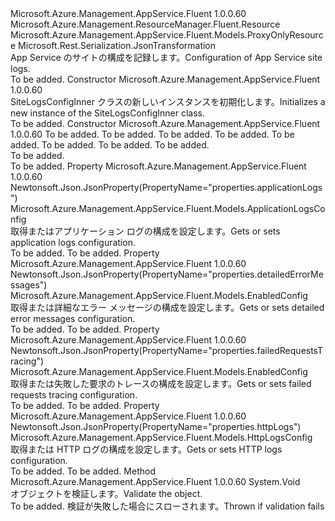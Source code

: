 <Type Name="SiteLogsConfigInner" FullName="Microsoft.Azure.Management.AppService.Fluent.Models.SiteLogsConfigInner">
  <TypeSignature Language="C#" Value="public class SiteLogsConfigInner : Microsoft.Azure.Management.AppService.Fluent.Models.ProxyOnlyResource" />
  <TypeSignature Language="ILAsm" Value=".class public auto ansi beforefieldinit SiteLogsConfigInner extends Microsoft.Azure.Management.AppService.Fluent.Models.ProxyOnlyResource" />
  <TypeSignature Language="DocId" Value="T:Microsoft.Azure.Management.AppService.Fluent.Models.SiteLogsConfigInner" />
  <TypeSignature Language="VB.NET" Value="Public Class SiteLogsConfigInner&#xA;Inherits ProxyOnlyResource" />
  <TypeSignature Language="F#" Value="type SiteLogsConfigInner = class&#xA;    inherit ProxyOnlyResource" />
  <AssemblyInfo>
    <AssemblyName>Microsoft.Azure.Management.AppService.Fluent</AssemblyName>
    <AssemblyVersion>1.0.0.60</AssemblyVersion>
  </AssemblyInfo>
  <Base>
    <BaseTypeName>Microsoft.Azure.Management.ResourceManager.Fluent.Resource</BaseTypeName>
    <BaseTypeName FrameworkAlternate="azure-dotnet">Microsoft.Azure.Management.AppService.Fluent.Models.ProxyOnlyResource</BaseTypeName>
  </Base>
  <Interfaces />
  <Attributes>
    <Attribute>
      <AttributeName>Microsoft.Rest.Serialization.JsonTransformation</AttributeName>
    </Attribute>
  </Attributes>
  <Docs>
    <summary>
            <span data-ttu-id="ccf45-101">App Service のサイトの構成を記録します。</span><span class="sxs-lookup"><span data-stu-id="ccf45-101">Configuration of App Service site logs.</span></span>
            </summary>
    <remarks>To be added.</remarks>
  </Docs>
  <Members>
    <Member MemberName=".ctor">
      <MemberSignature Language="C#" Value="public SiteLogsConfigInner ();" />
      <MemberSignature Language="ILAsm" Value=".method public hidebysig specialname rtspecialname instance void .ctor() cil managed" />
      <MemberSignature Language="DocId" Value="M:Microsoft.Azure.Management.AppService.Fluent.Models.SiteLogsConfigInner.#ctor" />
      <MemberSignature Language="VB.NET" Value="Public Sub New ()" />
      <MemberType>Constructor</MemberType>
      <AssemblyInfo>
        <AssemblyName>Microsoft.Azure.Management.AppService.Fluent</AssemblyName>
        <AssemblyVersion>1.0.0.60</AssemblyVersion>
      </AssemblyInfo>
      <Parameters />
      <Docs>
        <summary>
            <span data-ttu-id="ccf45-102">SiteLogsConfigInner クラスの新しいインスタンスを初期化します。</span><span class="sxs-lookup"><span data-stu-id="ccf45-102">Initializes a new instance of the SiteLogsConfigInner class.</span></span>
            </summary>
        <remarks>To be added.</remarks>
      </Docs>
    </Member>
    <Member MemberName=".ctor">
      <MemberSignature Language="C#" Value="public SiteLogsConfigInner (string id = null, string name = null, string kind = null, string type = null, Microsoft.Azure.Management.AppService.Fluent.Models.ApplicationLogsConfig applicationLogs = null, Microsoft.Azure.Management.AppService.Fluent.Models.HttpLogsConfig httpLogs = null, Microsoft.Azure.Management.AppService.Fluent.Models.EnabledConfig failedRequestsTracing = null, Microsoft.Azure.Management.AppService.Fluent.Models.EnabledConfig detailedErrorMessages = null);" />
      <MemberSignature Language="ILAsm" Value=".method public hidebysig specialname rtspecialname instance void .ctor(string id, string name, string kind, string type, class Microsoft.Azure.Management.AppService.Fluent.Models.ApplicationLogsConfig applicationLogs, class Microsoft.Azure.Management.AppService.Fluent.Models.HttpLogsConfig httpLogs, class Microsoft.Azure.Management.AppService.Fluent.Models.EnabledConfig failedRequestsTracing, class Microsoft.Azure.Management.AppService.Fluent.Models.EnabledConfig detailedErrorMessages) cil managed" />
      <MemberSignature Language="DocId" Value="M:Microsoft.Azure.Management.AppService.Fluent.Models.SiteLogsConfigInner.#ctor(System.String,System.String,System.String,System.String,Microsoft.Azure.Management.AppService.Fluent.Models.ApplicationLogsConfig,Microsoft.Azure.Management.AppService.Fluent.Models.HttpLogsConfig,Microsoft.Azure.Management.AppService.Fluent.Models.EnabledConfig,Microsoft.Azure.Management.AppService.Fluent.Models.EnabledConfig)" />
      <MemberSignature Language="VB.NET" Value="Public Sub New (Optional id As String = null, Optional name As String = null, Optional kind As String = null, Optional type As String = null, Optional applicationLogs As ApplicationLogsConfig = null, Optional httpLogs As HttpLogsConfig = null, Optional failedRequestsTracing As EnabledConfig = null, Optional detailedErrorMessages As EnabledConfig = null)" />
      <MemberSignature Language="F#" Value="new Microsoft.Azure.Management.AppService.Fluent.Models.SiteLogsConfigInner : string * string * string * string * Microsoft.Azure.Management.AppService.Fluent.Models.ApplicationLogsConfig * Microsoft.Azure.Management.AppService.Fluent.Models.HttpLogsConfig * Microsoft.Azure.Management.AppService.Fluent.Models.EnabledConfig * Microsoft.Azure.Management.AppService.Fluent.Models.EnabledConfig -&gt; Microsoft.Azure.Management.AppService.Fluent.Models.SiteLogsConfigInner" Usage="new Microsoft.Azure.Management.AppService.Fluent.Models.SiteLogsConfigInner (id, name, kind, type, applicationLogs, httpLogs, failedRequestsTracing, detailedErrorMessages)" />
      <MemberType>Constructor</MemberType>
      <AssemblyInfo>
        <AssemblyName>Microsoft.Azure.Management.AppService.Fluent</AssemblyName>
        <AssemblyVersion>1.0.0.60</AssemblyVersion>
      </AssemblyInfo>
      <Parameters>
        <Parameter Name="id" Type="System.String" />
        <Parameter Name="name" Type="System.String" />
        <Parameter Name="kind" Type="System.String" />
        <Parameter Name="type" Type="System.String" />
        <Parameter Name="applicationLogs" Type="Microsoft.Azure.Management.AppService.Fluent.Models.ApplicationLogsConfig" />
        <Parameter Name="httpLogs" Type="Microsoft.Azure.Management.AppService.Fluent.Models.HttpLogsConfig" />
        <Parameter Name="failedRequestsTracing" Type="Microsoft.Azure.Management.AppService.Fluent.Models.EnabledConfig" />
        <Parameter Name="detailedErrorMessages" Type="Microsoft.Azure.Management.AppService.Fluent.Models.EnabledConfig" />
      </Parameters>
      <Docs>
        <param name="id">To be added.</param>
        <param name="name">To be added.</param>
        <param name="kind">To be added.</param>
        <param name="type">To be added.</param>
        <param name="applicationLogs">To be added.</param>
        <param name="httpLogs">To be added.</param>
        <param name="failedRequestsTracing">To be added.</param>
        <param name="detailedErrorMessages">To be added.</param>
        <summary>To be added.</summary>
        <remarks>To be added.</remarks>
      </Docs>
    </Member>
    <Member MemberName="ApplicationLogs">
      <MemberSignature Language="C#" Value="public Microsoft.Azure.Management.AppService.Fluent.Models.ApplicationLogsConfig ApplicationLogs { get; set; }" />
      <MemberSignature Language="ILAsm" Value=".property instance class Microsoft.Azure.Management.AppService.Fluent.Models.ApplicationLogsConfig ApplicationLogs" />
      <MemberSignature Language="DocId" Value="P:Microsoft.Azure.Management.AppService.Fluent.Models.SiteLogsConfigInner.ApplicationLogs" />
      <MemberSignature Language="VB.NET" Value="Public Property ApplicationLogs As ApplicationLogsConfig" />
      <MemberSignature Language="F#" Value="member this.ApplicationLogs : Microsoft.Azure.Management.AppService.Fluent.Models.ApplicationLogsConfig with get, set" Usage="Microsoft.Azure.Management.AppService.Fluent.Models.SiteLogsConfigInner.ApplicationLogs" />
      <MemberType>Property</MemberType>
      <AssemblyInfo>
        <AssemblyName>Microsoft.Azure.Management.AppService.Fluent</AssemblyName>
        <AssemblyVersion>1.0.0.60</AssemblyVersion>
      </AssemblyInfo>
      <Attributes>
        <Attribute>
          <AttributeName>Newtonsoft.Json.JsonProperty(PropertyName="properties.applicationLogs")</AttributeName>
        </Attribute>
      </Attributes>
      <ReturnValue>
        <ReturnType>Microsoft.Azure.Management.AppService.Fluent.Models.ApplicationLogsConfig</ReturnType>
      </ReturnValue>
      <Docs>
        <summary>
            <span data-ttu-id="ccf45-103">取得またはアプリケーション ログの構成を設定します。</span><span class="sxs-lookup"><span data-stu-id="ccf45-103">Gets or sets application logs configuration.</span></span>
            </summary>
        <value>To be added.</value>
        <remarks>To be added.</remarks>
      </Docs>
    </Member>
    <Member MemberName="DetailedErrorMessages">
      <MemberSignature Language="C#" Value="public Microsoft.Azure.Management.AppService.Fluent.Models.EnabledConfig DetailedErrorMessages { get; set; }" />
      <MemberSignature Language="ILAsm" Value=".property instance class Microsoft.Azure.Management.AppService.Fluent.Models.EnabledConfig DetailedErrorMessages" />
      <MemberSignature Language="DocId" Value="P:Microsoft.Azure.Management.AppService.Fluent.Models.SiteLogsConfigInner.DetailedErrorMessages" />
      <MemberSignature Language="VB.NET" Value="Public Property DetailedErrorMessages As EnabledConfig" />
      <MemberSignature Language="F#" Value="member this.DetailedErrorMessages : Microsoft.Azure.Management.AppService.Fluent.Models.EnabledConfig with get, set" Usage="Microsoft.Azure.Management.AppService.Fluent.Models.SiteLogsConfigInner.DetailedErrorMessages" />
      <MemberType>Property</MemberType>
      <AssemblyInfo>
        <AssemblyName>Microsoft.Azure.Management.AppService.Fluent</AssemblyName>
        <AssemblyVersion>1.0.0.60</AssemblyVersion>
      </AssemblyInfo>
      <Attributes>
        <Attribute>
          <AttributeName>Newtonsoft.Json.JsonProperty(PropertyName="properties.detailedErrorMessages")</AttributeName>
        </Attribute>
      </Attributes>
      <ReturnValue>
        <ReturnType>Microsoft.Azure.Management.AppService.Fluent.Models.EnabledConfig</ReturnType>
      </ReturnValue>
      <Docs>
        <summary>
            <span data-ttu-id="ccf45-104">取得または詳細なエラー メッセージの構成を設定します。</span><span class="sxs-lookup"><span data-stu-id="ccf45-104">Gets or sets detailed error messages configuration.</span></span>
            </summary>
        <value>To be added.</value>
        <remarks>To be added.</remarks>
      </Docs>
    </Member>
    <Member MemberName="FailedRequestsTracing">
      <MemberSignature Language="C#" Value="public Microsoft.Azure.Management.AppService.Fluent.Models.EnabledConfig FailedRequestsTracing { get; set; }" />
      <MemberSignature Language="ILAsm" Value=".property instance class Microsoft.Azure.Management.AppService.Fluent.Models.EnabledConfig FailedRequestsTracing" />
      <MemberSignature Language="DocId" Value="P:Microsoft.Azure.Management.AppService.Fluent.Models.SiteLogsConfigInner.FailedRequestsTracing" />
      <MemberSignature Language="VB.NET" Value="Public Property FailedRequestsTracing As EnabledConfig" />
      <MemberSignature Language="F#" Value="member this.FailedRequestsTracing : Microsoft.Azure.Management.AppService.Fluent.Models.EnabledConfig with get, set" Usage="Microsoft.Azure.Management.AppService.Fluent.Models.SiteLogsConfigInner.FailedRequestsTracing" />
      <MemberType>Property</MemberType>
      <AssemblyInfo>
        <AssemblyName>Microsoft.Azure.Management.AppService.Fluent</AssemblyName>
        <AssemblyVersion>1.0.0.60</AssemblyVersion>
      </AssemblyInfo>
      <Attributes>
        <Attribute>
          <AttributeName>Newtonsoft.Json.JsonProperty(PropertyName="properties.failedRequestsTracing")</AttributeName>
        </Attribute>
      </Attributes>
      <ReturnValue>
        <ReturnType>Microsoft.Azure.Management.AppService.Fluent.Models.EnabledConfig</ReturnType>
      </ReturnValue>
      <Docs>
        <summary>
            <span data-ttu-id="ccf45-105">取得または失敗した要求のトレースの構成を設定します。</span><span class="sxs-lookup"><span data-stu-id="ccf45-105">Gets or sets failed requests tracing configuration.</span></span>
            </summary>
        <value>To be added.</value>
        <remarks>To be added.</remarks>
      </Docs>
    </Member>
    <Member MemberName="HttpLogs">
      <MemberSignature Language="C#" Value="public Microsoft.Azure.Management.AppService.Fluent.Models.HttpLogsConfig HttpLogs { get; set; }" />
      <MemberSignature Language="ILAsm" Value=".property instance class Microsoft.Azure.Management.AppService.Fluent.Models.HttpLogsConfig HttpLogs" />
      <MemberSignature Language="DocId" Value="P:Microsoft.Azure.Management.AppService.Fluent.Models.SiteLogsConfigInner.HttpLogs" />
      <MemberSignature Language="VB.NET" Value="Public Property HttpLogs As HttpLogsConfig" />
      <MemberSignature Language="F#" Value="member this.HttpLogs : Microsoft.Azure.Management.AppService.Fluent.Models.HttpLogsConfig with get, set" Usage="Microsoft.Azure.Management.AppService.Fluent.Models.SiteLogsConfigInner.HttpLogs" />
      <MemberType>Property</MemberType>
      <AssemblyInfo>
        <AssemblyName>Microsoft.Azure.Management.AppService.Fluent</AssemblyName>
        <AssemblyVersion>1.0.0.60</AssemblyVersion>
      </AssemblyInfo>
      <Attributes>
        <Attribute>
          <AttributeName>Newtonsoft.Json.JsonProperty(PropertyName="properties.httpLogs")</AttributeName>
        </Attribute>
      </Attributes>
      <ReturnValue>
        <ReturnType>Microsoft.Azure.Management.AppService.Fluent.Models.HttpLogsConfig</ReturnType>
      </ReturnValue>
      <Docs>
        <summary>
            <span data-ttu-id="ccf45-106">取得または HTTP ログの構成を設定します。</span><span class="sxs-lookup"><span data-stu-id="ccf45-106">Gets or sets HTTP logs configuration.</span></span>
            </summary>
        <value>To be added.</value>
        <remarks>To be added.</remarks>
      </Docs>
    </Member>
    <Member MemberName="Validate">
      <MemberSignature Language="C#" Value="public virtual void Validate ();" />
      <MemberSignature Language="ILAsm" Value=".method public hidebysig newslot virtual instance void Validate() cil managed" />
      <MemberSignature Language="DocId" Value="M:Microsoft.Azure.Management.AppService.Fluent.Models.SiteLogsConfigInner.Validate" />
      <MemberSignature Language="VB.NET" Value="Public Overridable Sub Validate ()" />
      <MemberSignature Language="F#" Value="abstract member Validate : unit -&gt; unit&#xA;override this.Validate : unit -&gt; unit" Usage="siteLogsConfigInner.Validate " />
      <MemberType>Method</MemberType>
      <AssemblyInfo>
        <AssemblyName>Microsoft.Azure.Management.AppService.Fluent</AssemblyName>
        <AssemblyVersion>1.0.0.60</AssemblyVersion>
      </AssemblyInfo>
      <ReturnValue>
        <ReturnType>System.Void</ReturnType>
      </ReturnValue>
      <Parameters />
      <Docs>
        <summary>
            <span data-ttu-id="ccf45-107">オブジェクトを検証します。</span><span class="sxs-lookup"><span data-stu-id="ccf45-107">Validate the object.</span></span>
            </summary>
        <remarks>To be added.</remarks>
        <exception cref="T:Microsoft.Rest.ValidationException">
            <span data-ttu-id="ccf45-108">検証が失敗した場合にスローされます。</span><span class="sxs-lookup"><span data-stu-id="ccf45-108">Thrown if validation fails</span></span>
            </exception>
      </Docs>
    </Member>
  </Members>
</Type>